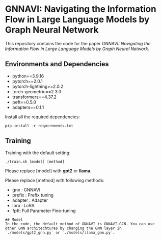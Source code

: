 # GNNAVI: Navigating the Information Flow in Large Language Models by Graph Neural Network
This repository contains the code for the paper *GNNAVI: Navigating the Information Flow in Large Language Models by Graph Neural Network*.

## Environments and Dependencies
- python==3.9.16
- pytorch==2.0.1
- pytorch-lightning==2.0.2
- torch-geometric==2.3.0
- transformers==4.37.2 
- peft==0.5.0
- adapters==0.1.1

Install all the required dependencies:
```
pip install -r requirements.txt
```

## Training
Training with the default setting:
```
./train.sh [model] [method]
```
Please replace [model] with **gpt2** or **llama**.

Please replace [method] with following methods:

- gnn : GNNAVI
- prefix : Prefix tuning
- adapter : Adapter
- lora : LoRA 
- fpft: Full Parameter Fine-tuning

```
## Model
In the code, the default method of GNNAVI is GNNAVI-GCN. You can use other GNN architechtures by changing the GNN layer in `./models/gpt2_gnn.py` or `./models/llama_gnn.py`. 
